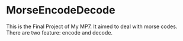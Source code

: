 # MorseEncodeDecode
This is the Final Project of My MP7.
It aimed to deal with morse codes.
There are two feature: encode and decode.
